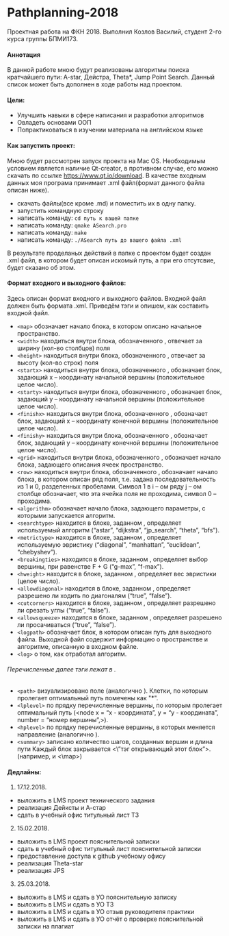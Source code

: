 # Pathplanning-2018
Проектная работа на ФКН 2018. Выполнил Козлов Василий, студент 2-го курса группы БПМИ173.
#### Аннотация
В данной работе мною будут реализованы алгоритмы поиска кратчайшего пути: A-star, Дейстра, Theta*, Jump Point Search. Данный список может быть дополнен в ходе работы над проектом.
#### Цели:
* Улучшить навыки в сфере написания и разработки алгоритмов
* Овладеть основами ООП
* Попрактиковаться в изучении материала на английском языке
#### Как запустить проект:
Мною будет рассмотрен запуск проекта на Mac OS. Необходимым условием является наличие Qt-creator, в противном случае, его можно скачать по ссылке https://www.qt.io/download.
В качестве входным данных моя програма принимает .xml файл(формат данного файла описан ниже).
* скачать файлы(все кроме .md) и поместить их в одну папку.
* запустить командную строку
* написать команду: 
    `cd путь к вашей папке`
* написать команду: 
    `qmake ASearch.pro`
* написать команду: 
    `make`
* написать команду: 
    `./ASearch путь до вашего файла .xml`   
    
    
В результате проделаных действий в папке с проектом будет создан .xml файл, в котором будет описан искомый путь, а при его отсутсвие, будет сказано об этом. 
#### Формат входного и выходного файлов:
Здесь описан формат входного и выходного файлов. Входной файл должен быть формата .xml. Приведём тэги и опишем, как составить входной файл.
*	`<map>` обозначает начало блока, в котором описано начальное пространство.
*	`<width>` находиться внутри блока, обозначенного <map>, отвечает за ширину (кол-во столбцов) поля
*	`<height>` находиться внутри блока, обозначенного <map>, отвечает за высоту (кол-во строк) поля
*	`<startx>` находиться внутри блока, обозначенного <map>, обозначает блок, задающий x – координату начальной вершины (положительное целое число).
*	`<starty>` находиться внутри блока, обозначенного <map>, обозначает блок, задающий y – координату начальной вершины (положительное целое число).
*	`<finishx>` находиться внутри блока, обозначенного <map>, обозначает блок, задающий x – координату конечной вершины (положительное целое число).
*	`<finishy>` находиться внутри блока, обозначенного <map>, обозначает блок, задающий y – координату конечной вершины (положительное целое число).
*	`<grid>` находиться внутри блока, обозначенного <map>, обозначает начало блока, задающего описания ячеек пространство.
*	`<row>` находиться внутри блока, обозначенного <grid>, обозначает начало блока, в котором описан ряд поля, т.е. задана последовательность из 1 и 0, разделенных пробелами. Символ 1 в i – ом ряду j – ом столбце обозначает, что эта ячейка поля не проходима, символ 0 – проходима.
*	`<algorithm>` обозначает начало блока, задающего параметры, с которыми запускается алгоритм.
*	`<searchtype>` находится в блоке, заданном <algorithm>, определяет используемый алгоритм (“astar”, “dijkstra”, “jp_search”, “theta”, “bfs”).
*	`<metrictype>` находится в блоке, заданном <algorithm>, определяет используемую эвристику (“diagonal”, “manhattan”, “euclidean”, “chebyshev”).
*	`<breakingties>` находится в блоке, заданном <algorithm>, определяет выбор вершины, при равенстве F + G (“g-max”, “f-max”).
*	`<hweight>` находится в блоке, заданном <algorithm>, определяет вес эвристики (целое число).
*	`<allowdiagonal>` находится в блоке, заданном <algorithm>, определяет разрешено ли ходить по диагоналям (“true”, “false”).
*	`<cutcorners>` находится в блоке, заданном <algorithm>, определяет разрешено ли срезать углы (“true”, “false”).
*	`<allowsqueeze>` находится в блоке, заданном <algorithm>, определяет разрешено ли просачиваться (“true”, “false”).
*	`<logpath>` обозначает блок, в котором описан путь для выходного файла.
Выходной файл содержит информацию о пространстве и алгоритме, описанную в входном файле.
*	`<log>` о том, как отработал алгоритм.
###### Перечисленные далее тэги лежат в <log>.
*	`<path>` визуализировано поле (аналогично <grid>). Клетки, по которым пролегает оптимальный путь помечены как "*".
*	`<lplevel>` по прядку перечисленные вершины, по которым пролегает оптимальный путь (<node x = “x - координата”, y = “y - координата”, number = “номер вершины”,>).
*	`<hplevel>` по прядку перечисленные вершины, в которых меняется направление (аналогично <lplevel>).
*	`<summary>` записано количество шагов, созданных вершин и длина пути
Каждый блок закрывается <\”тэг открывающий этот блок”>.(например, <map> и <\map>)

#### Дедлайны:
1. 17.12.2018. 
* выложить в LMS проект технического задания
* реализация Дейксты и А-стар
* сдать в учебный офис титульный лист ТЗ
2. 15.02.2018. 
* выложить в LMS проект пояснительной записки
* сдать в учебный офис титульный лист пояснительной записки
* предоставление доступа к github учебному офису
* реализация Theta-star
* реализация JPS
3. 25.03.2018. 
* выложить в LMS и сдать в УО пояснительную записку
* выложить в LMS и сдать в УО ТЗ
* выложить в LMS и сдать в УО отзыв руководителя практики
* выложить в LMS и сдать в УО отчёт о проверке пояснительной записки на плагиат
